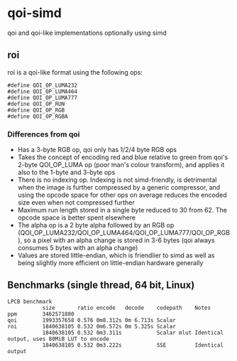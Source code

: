 # qoi-simd
qoi and qoi-like implementations optionally using simd

## roi
roi is a qoi-like format using the following ops:

```
#define QOI_OP_LUMA232
#define QOI_OP_LUMA464
#define QOI_OP_LUMA777
#define QOI_OP_RUN
#define QOI_OP_RGB
#define QOI_OP_RGBA
```

### Differences from qoi
* Has a 3-byte RGB op, qoi only has 1/2/4 byte RGB ops
* Takes the concept of encoding red and blue relative to green from qoi's 2-byte QOI_OP_LUMA op (poor man's colour transform), and applies it also to the 1-byte and 3-byte ops
* There is no indexing op. Indexing is not simd-friendly, is detrimental when the image is further compressed by a generic compressor, and using the opcode space for other ops on average reduces the encoded size even when not compressed further
* Maximum run length stored in a single byte reduced to 30 from 62. The opcode space is better spent elsewhere
* The alpha op is a 2 byte alpha followed by an RGB op (QOI_OP_LUMA232/QOI_OP_LUMA464/QOI_OP_LUMA777/QOI_OP_RGB), so a pixel with an alpha change is stored in 3-6 bytes (qoi always consumes 5 bytes with an alpha change)
* Values are stored little-endian, which is friendlier to simd as well as being slightly more efficient on little-endian hardware generally

## Benchmarks (single thread, 64 bit, Linux)

```
LPCB benchmark
           size       ratio encode   decode    codepath    Notes
ppm        3462571880
qoi        1993357658 0.576 0m8.312s 0m 6.713s Scalar
roi        1840638105 0.532 0m6.572s 0m 5.325s Scalar
           1840638105 0.532 0m3.311s           Scalar mlut Identical output, uses 80MiB LUT to encode
           1840638105 0.532 0m3.222s           SSE         Identical output
```

